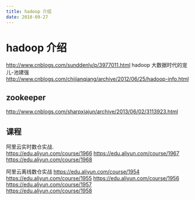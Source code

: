```yaml
---
title: hadoop 介绍
date: 2018-09-27
---
```

# hadoop 介绍
http://www.cnblogs.com/sunddenly/p/3977011.html
hadoop 大数据时代的宠儿-池建强
http://www.cnblogs.com/chijianqiang/archive/2012/06/25/hadoop-info.html

## zookeeper
http://www.cnblogs.com/sharpxiajun/archive/2013/06/02/3113923.html


## 课程
阿里云实时数仓实战.  
 https://edu.aliyun.com/course/1966 
 https://edu.aliyun.com/course/1967
 https://edu.aliyun.com/course/1968
 
 阿里云离线数仓实战 
 https://edu.aliyun.com/course/1954 
 https://edu.aliyun.com/course/1955 
 https://edu.aliyun.com/course/1956 
 https://edu.aliyun.com/course/1957  
 https://edu.aliyun.com/course/1958